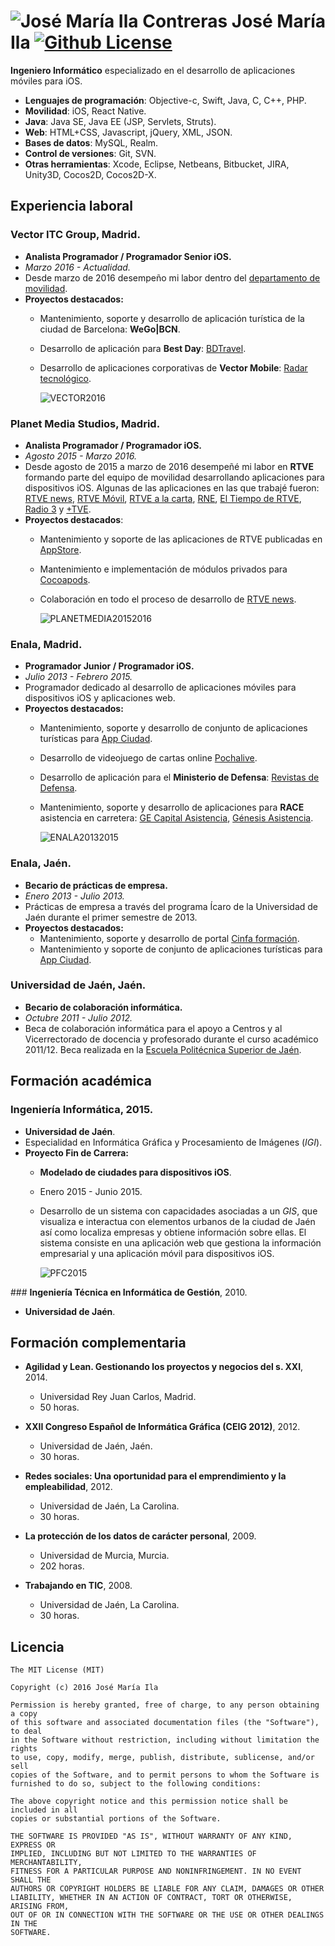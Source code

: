 # ![José María Ila Contreras](https://avatars0.githubusercontent.com/u/3687452?s=75 "joseila85 [at] gmail [dot] com") José María Ila [![Github License](https://img.shields.io/badge/license-MIT-lightgrey.svg)](https://github.com/joserock85/CV/blob/master/LICENSE.md)

**Ingeniero Informático** especializado en el desarrollo de aplicaciones móviles para iOS.

* **Lenguajes de programación**: Objective-c, Swift, Java, C, C++, PHP.
* **Movilidad**: iOS, React Native.
* **Java**: Java SE, Java EE (JSP, Servlets, Struts).
* **Web**: HTML+CSS, Javascript, jQuery, XML, JSON.
* **Bases de datos**: MySQL, Realm.
* **Control de versiones**: Git, SVN.
* **Otras herramientas**: Xcode, Eclipse, Netbeans, Bitbucket, JIRA, Unity3D, Cocos2D, Cocos2D-X.

## Experiencia laboral

### **Vector ITC Group**, Madrid.

* **Analista Programador / Programador Senior iOS.**
* *Marzo 2016 - Actualidad.*
* Desde marzo de 2016 desempeño mi labor dentro del [departamento de movilidad](http://vectoritcgroup.com/es/vector-mobile).
* **Proyectos destacados:**
	* Mantenimiento, soporte y desarrollo de aplicación turística de la ciudad de Barcelona: **WeGo|BCN**.
	* Desarrollo de aplicación para **Best Day**: [BDTravel]().
	* Desarrollo de aplicaciones corporativas de **Vector Mobile**: [Radar tecnológico](https://itunes.apple.com/ie/app/radar-tecnologico/id1119531453?mt=8).
		
		![VECTOR2016](./images/projects/2016-vector.png "Vector Mobile Portfolio")
		
### **Planet Media Studios**, Madrid.

* **Analista Programador / Programador iOS.**
* *Agosto 2015 - Marzo 2016.*
* Desde agosto de 2015 a marzo de 2016 desempeñé mi labor en **RTVE** formando parte del equipo de movilidad desarrollando aplicaciones para dispositivos iOS. Algunas de las aplicaciones en las que trabajé fueron: [RTVE news](https://itunes.apple.com/es/app/rtve-news/id1038065939?mt=8), [RTVE Móvil](https://itunes.apple.com/es/app/rtve.es-movil/id344472880?mt=8), [RTVE a la carta](https://itunes.apple.com/es/app/rtve-a-la-carta/id481097328?mt=8), [RNE](https://itunes.apple.com/es/app/radio-nacional-de-espana/id320731278?mt=8), [El Tiempo de RTVE](https://itunes.apple.com/es/app/el-tiempo-en-rtve.es/id516309057?mt=8), [Radio 3](https://itunes.apple.com/es/app/radio-3/id698721349?mt=8) y [+TVE](https://itunes.apple.com/es/app/+tve-rtve.es/id695449936?mt=8).
* **Proyectos destacados**:
	* Mantenimiento y soporte de las aplicaciones de RTVE publicadas en [AppStore](https://itunes.apple.com/es/developer/corporacion-rtve/id320731281).
	* Mantenimiento e implementación de módulos privados para [Cocoapods](https://cocoapods.org).
	* Colaboración en todo el proceso de desarrollo de [RTVE news](https://itunes.apple.com/es/app/rtve-news/id1038065939?mt=8).

		![PLANETMEDIA20152016](./images/projects/2015-2016-planetmedia.png "Planet Media / RTVE Portfolio")

### **Enala**, Madrid.

* **Programador Junior / Programador iOS.**
* *Julio 2013 - Febrero 2015.*
* Programador dedicado al desarrollo de aplicaciones móviles para dispositivos iOS y aplicaciones web.
* **Proyectos destacados:**
	* Mantenimiento, soporte y desarrollo de conjunto de aplicaciones turísticas para [App Ciudad](https://itunes.apple.com/es/developer/clever-work-system/id523047802).
	* Desarrollo de videojuego de cartas online [Pochalive](https://itunes.apple.com/es/app/pochalive-gran-juego-la-pocha/id880029934).
	* Desarrollo de aplicación para el **Ministerio de Defensa**: [Revistas de Defensa](https://itunes.apple.com/es/app/revistas-de-defensa/id771844338).
	* Mantenimiento, soporte y desarrollo de aplicaciones para **RACE** asistencia en carretera: [GE Capital Asistencia](https://itunes.apple.com/es/app/id863023123), [Génesis Asistencia](https://itunes.apple.com/es/app/id918453112).

		![ENALA20132015](./images/projects/2013-2015-enala.png "Enala Portfolio") 

### **Enala**, Jaén.

* **Becario de prácticas de empresa.**
* *Enero 2013 - Julio 2013.*
* Prácticas de empresa a través del programa Ícaro de la Universidad de Jaén durante el primer semestre de 2013.
* **Proyectos destacados:**
	* Mantenimiento, soporte y desarrollo de portal [Cinfa formación](http://www.cinfaformacion.com).
	* Mantenimiento y soporte de conjunto de aplicaciones turísticas para [App Ciudad](https://itunes.apple.com/es/developer/clever-work-system/id523047802).

### **Universidad de Jaén**, Jaén.

* **Becario de colaboración informática.**
* *Octubre 2011 - Julio 2012.*
* Beca de colaboración informática para el apoyo a Centros y al Vicerrectorado de docencia y profesorado durante el curso académico 2011/12. Beca realizada en la [Escuela Politécnica Superior de Jaén](http://eps.ujaen.es).

## Formación académica

### **Ingeniería Informática**, 2015.

* **Universidad de Jaén**.
* Especialidad en Informática Gráfica y Procesamiento de Imágenes (*IGI*).
* **Proyecto Fin de Carrera:**
	* **Modelado de ciudades para dispositivos iOS**.
	* Enero 2015 - Junio 2015.
	* Desarrollo de un sistema con capacidades asociadas a un *GIS*, que visualiza e interactua con elementos urbanos de la ciudad de Jaén así como localiza empresas y obtiene información sobre ellas. El sistema consiste en una aplicación web que gestiona la información empresarial y una aplicación móvil para dispositivos iOS.

		![PFC2015](./images/projects/2015-pfc.gif "Modelado de ciudades para dispositivos iOS")

### **Ingeniería Técnica en Informática de Gestión**, 2010.

* **Universidad de Jaén**.

## Formación complementaria

* **Agilidad y Lean. Gestionando los proyectos y negocios del s. XXI**, 2014.
	* Universidad Rey Juan Carlos, Madrid.
	* 50 horas.

* **XXII Congreso Español de Informática Gráfica (CEIG 2012)**, 2012.
	* Universidad de Jaén, Jaén.
	* 30 horas.

* **Redes sociales: Una oportunidad para el emprendimiento y la empleabilidad**, 2012.
	* Universidad de Jaén, La Carolina.
	* 30 horas.

* **La protección de los datos de carácter personal**, 2009.
	* Universidad de Murcia, Murcia.
	* 202 horas.

* **Trabajando en TIC**, 2008.
	* Universidad de Jaén, La Carolina.
	* 30 horas.  

## Licencia

	The MIT License (MIT)

	Copyright (c) 2016 José María Ila

	Permission is hereby granted, free of charge, to any person obtaining a copy
	of this software and associated documentation files (the "Software"), to deal
	in the Software without restriction, including without limitation the rights
	to use, copy, modify, merge, publish, distribute, sublicense, and/or sell
	copies of the Software, and to permit persons to whom the Software is
	furnished to do so, subject to the following conditions:

	The above copyright notice and this permission notice shall be included in all
	copies or substantial portions of the Software.

	THE SOFTWARE IS PROVIDED "AS IS", WITHOUT WARRANTY OF ANY KIND, EXPRESS OR
	IMPLIED, INCLUDING BUT NOT LIMITED TO THE WARRANTIES OF MERCHANTABILITY,
	FITNESS FOR A PARTICULAR PURPOSE AND NONINFRINGEMENT. IN NO EVENT SHALL THE
	AUTHORS OR COPYRIGHT HOLDERS BE LIABLE FOR ANY CLAIM, DAMAGES OR OTHER
	LIABILITY, WHETHER IN AN ACTION OF CONTRACT, TORT OR OTHERWISE, ARISING FROM,
	OUT OF OR IN CONNECTION WITH THE SOFTWARE OR THE USE OR OTHER DEALINGS IN THE
	SOFTWARE. 	  
